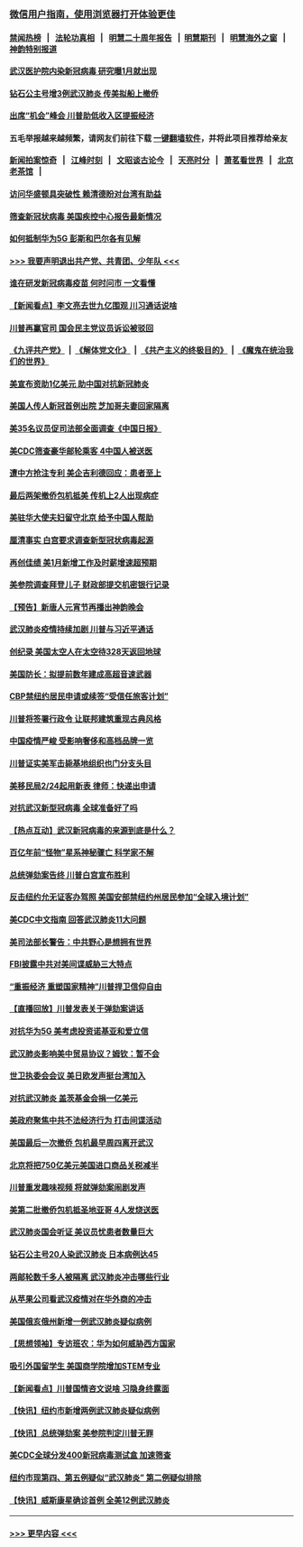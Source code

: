 ### [微信用户指南，使用浏览器打开体验更佳](https://github.com/gfw-breaker/banned-news1/blob/master/indexes/wechat-guide.md?t=0)
#### [禁闻热榜](热点新闻.md?t=0)  &nbsp;&nbsp;|&nbsp;&nbsp; [法轮功真相](https://github.com/gfw-breaker/truth/blob/master/README.md?t=0) &nbsp;&nbsp;|&nbsp;&nbsp; [明慧二十周年报告](https://github.com/gfw-breaker/mh-reports/blob/master/README.md?t=0) &nbsp;&nbsp;|&nbsp;&nbsp;[明慧期刊](https://github.com/gfw-breaker/mh-qikan) &nbsp;&nbsp;|&nbsp;&nbsp; [明慧海外之窗](https://github.com/gfw-breaker/mh-news/blob/master/README.md?t=0) &nbsp;&nbsp;|&nbsp;&nbsp; [神韵特别报道](https://github.com/gfw-breaker/mh-news/blob/master/shenyun.md?t=0)
#### [武汉医护院内染新冠病毒 研究曝1月就出现](../pages/nsc412/n11852928.md?t=02081911) 
#### [钻石公主号增3例武汉肺炎 传美拟船上撤侨](../pages/nsc412/n11853240.md?t=02081911) 
#### [出席“机会”峰会 川普助低收入区提振经济](../pages/nsc412/n11853232.md?t=02081911) 
#### 五毛举报越来越频繁，请网友们前往下载 [一键翻墙软件](https://github.com/gfw-breaker/ssr-accounts)，并将此项目推荐给亲友
#### [新闻拍案惊奇](https://github.com/gfw-breaker/banned-news1/blob/master/pages/link4.md) &nbsp;&nbsp;|&nbsp;&nbsp; [江峰时刻](https://github.com/gfw-breaker/banned-news1/blob/master/pages/link4.md) &nbsp;&nbsp;|&nbsp;&nbsp; [文昭谈古论今](https://github.com/gfw-breaker/banned-news1/blob/master/pages/link4.md) &nbsp;&nbsp;|&nbsp;&nbsp; [天亮时分](https://github.com/gfw-breaker/banned-news1/blob/master/pages/link4.md) &nbsp;&nbsp;|&nbsp;&nbsp; [萧茗看世界](https://github.com/gfw-breaker/banned-news1/blob/master/pages/link4.md) &nbsp;&nbsp;|&nbsp;&nbsp; [北京老茶馆](https://github.com/gfw-breaker/banned-news1/blob/master/pages/link4.md) &nbsp;&nbsp;|&nbsp;&nbsp; 
#### [访问华盛顿具突破性 赖清德盼对台湾有助益](../pages/nsc412/n11853129.md?t=02081911) 
#### [筛查新冠状病毒 美国疾控中心报告最新情况](../pages/nsc412/n11853070.md?t=02081911) 
#### [如何抵制华为5G 彭斯和巴尔各有见解](../pages/nsc412/n11852535.md?t=02081911) 
#### [>>> 我要声明退出共产党、共青团、少年队 <<<](https://github.com/begood0513/goodnews/blob/master/quit/letter.md) 
#### [谁在研发新冠病毒疫苗 何时问市 一文看懂](../pages/nsc412/n11852840.md?t=02081911) 
#### [【新闻看点】李文亮去世九亿围观 川习通话说啥](../pages/nsc412/n11852360.md?t=02081911) 
#### [川普再赢官司 国会民主党议员诉讼被驳回](../pages/nsc412/n11852287.md?t=02081911) 
#### [《九评共产党》](https://github.com/begood0513/9ping.md/blob/master/README.md) &nbsp;|&nbsp; [《解体党文化》](../../../../jtdwh.md/blob/master/README.md)  &nbsp;|&nbsp; [《共产主义的终极目的》](../../../../gczydzjmd.md/blob/master/README.md) &nbsp;|&nbsp; [《魔鬼在统治我们的世界》](../../../../mgztzwmdsj.md/blob/master/README.md) 
#### [美宣布资助1亿美元 助中国对抗新冠肺炎](../pages/nsc412/n11852531.md?t=02081911) 
#### [美国人传人新冠首例出院 芝加哥夫妻回家隔离](../pages/nsc412/n11852452.md?t=02081911) 
#### [美35名议员促司法部全面调查《中国日报》](../pages/nsc412/n11852435.md?t=02081911) 
#### [美CDC筛查豪华邮轮乘客 4中国人被送医](../pages/nsc412/n11852085.md?t=02081911) 
#### [遭中方抢注专利 美企吉利德回应：患者至上](../pages/nsc412/n11852037.md?t=02081911) 
#### [最后两架撤侨包机抵美 传机上2人出现病症](../pages/nsc412/n11852173.md?t=02081911) 
#### [美驻华大使夫妇留守北京 给予中国人帮助](../pages/nsc412/n11852165.md?t=02081911) 
#### [厘清事实 白宫要求调查新型冠状病毒起源](../pages/nsc412/n11852106.md?t=02081911) 
#### [再创佳绩 美1月新增工作及时薪增速超预期](../pages/nsc412/n11852174.md?t=02081911) 
#### [美参院调查拜登儿子 财政部提交机密银行记录](../pages/nsc412/n11851808.md?t=02081911) 
#### [【预告】新唐人元宵节再播出神韵晚会](../pages/nsc412/n11843192.md?t=02081911) 
#### [武汉肺炎疫情持续加剧 川普与习近平通话](../pages/nsc412/n11851613.md?t=02081911) 
#### [创纪录 美国太空人在太空待328天返回地球](../pages/nsc412/n11851266.md?t=02081911) 
#### [美国防长：拟提前数年建成高超音速武器](../pages/nsc412/n11850959.md?t=02081911) 
#### [CBP禁纽约居民申请或续签“受信任旅客计划”](../pages/nsc412/n11850857.md?t=02081911) 
#### [川普将签署行政令 让联邦建筑重现古典风格](../pages/nsc412/n11850654.md?t=02081911) 
#### [中国疫情严峻 受影响奢侈和高档品牌一览](../pages/nsc412/n11850319.md?t=02081911) 
#### [川普证实美军击毙基地组织也门分支头目](../pages/nsc412/n11850383.md?t=02081911) 
#### [美移民局2/24起用新表 律师：快递出申请](../pages/nsc412/n11848220.md?t=02081911) 
#### [对抗武汉新型冠病毒 全球准备好了吗](../pages/nsc412/n11850142.md?t=02081911) 
#### [【热点互动】武汉新冠病毒的来源到底是什么？](../pages/nsc412/n11849749.md?t=02081911) 
#### [百亿年前“怪物”星系神秘骤亡 科学家不解](../pages/nsc412/n11849863.md?t=02081911) 
#### [总统弹劾案告终 川普白宫宣布胜利](../pages/nsc412/n11849985.md?t=02081911) 
#### [反击纽约允无证客办驾照  美国安部禁纽约州居民参加“全球入境计划”](../pages/nsc412/n11849828.md?t=02081911) 
#### [美CDC中文指南 回答武汉肺炎11大问题](../pages/nsc412/n11849703.md?t=02081911) 
#### [美司法部长警告：中共野心是想拥有世界](../pages/nsc412/n11849769.md?t=02081911) 
#### [FBI披露中共对美间谍威胁三大特点](../pages/nsc412/n11849700.md?t=02081911) 
#### [“重振经济 重塑国家精神”川普捍卫信仰自由](../pages/nsc412/n11849641.md?t=02081911) 
#### [【直播回放】川普发表关于弹劾案讲话](../pages/nsc412/n11849472.md?t=02081911) 
#### [对抗华为5G 美考虑投资诺基亚和爱立信](../pages/nsc412/n11849510.md?t=02081911) 
#### [武汉肺炎影响美中贸易协议？姆钦：暂不会](../pages/nsc412/n11849497.md?t=02081911) 
#### [世卫执委会会议 美日欧发声挺台湾加入](../pages/nsc412/n11849433.md?t=02081911) 
#### [对抗武汉肺炎 盖茨基金会捐一亿美元](../pages/nsc412/n11848953.md?t=02081911) 
#### [美政府聚焦中共不法经济行为 打击间谍活动](../pages/nsc412/n11849322.md?t=02081911) 
#### [美国最后一次撤侨 包机最早周四离开武汉](../pages/nsc412/n11849395.md?t=02081911) 
#### [北京将把750亿美元美国进口商品关税减半](../pages/nsc412/n11848896.md?t=02081911) 
#### [川普重发趣味视频 将就弹劾案闹剧发声](../pages/nsc412/n11848715.md?t=02081911) 
#### [美第二批撤侨包机抵圣地亚哥 4人发烧送医](../pages/nsc412/n11847923.md?t=02081911) 
#### [武汉肺炎国会听证 美议员忧患者数量巨大](../pages/nsc412/n11844851.md?t=02081911) 
#### [钻石公主号20人染武汉肺炎 日本病例达45](../pages/nsc412/n11847823.md?t=02081911) 
#### [两邮轮数千多人被隔离 武汉肺炎冲击哪些行业](../pages/nsc412/n11847456.md?t=02081911) 
#### [从苹果公司看武汉疫情对在华外商的冲击](../pages/nsc412/n11847586.md?t=02081911) 
#### [美国俄亥俄州新增一例武汉肺炎疑似病例](../pages/nsc412/n11847714.md?t=02081911) 
#### [【思想领袖】专访班农：华为如何威胁西方国家](../pages/nsc412/n11847306.md?t=02081911) 
#### [吸引外国留学生 美国商学院增加STEM专业](../pages/nsc412/n11847417.md?t=02081911) 
#### [【新闻看点】川普国情咨文说啥 习隐身终露面](../pages/nsc412/n11847016.md?t=02081911) 
#### [【快讯】纽约市新增两例武汉肺炎疑似病例](../pages/nsc412/n11847250.md?t=02081911) 
#### [【快讯】总统弹劾案 美参院判定川普无罪](../pages/nsc412/n11847316.md?t=02081911) 
#### [美CDC全球分发400新冠病毒测试盒 加速筛查](../pages/nsc412/n11847260.md?t=02081911) 
#### [纽约市现第四、第五例疑似“武汉肺炎”   第二例疑似排除](../pages/nsc412/n11847332.md?t=02081911) 
#### [【快讯】威斯康星确诊首例 全美12例武汉肺炎](../pages/nsc412/n11847162.md?t=02081911) 

----
#### [ >>> 更早内容 <<< ](../indexes/nsc412-earlier.md)
